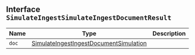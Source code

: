 ## Interface `SimulateIngestSimulateIngestDocumentResult`

| Name | Type | Description |
| - | - | - |
| `doc` | [SimulateIngestIngestDocumentSimulation](./SimulateIngestIngestDocumentSimulation.md) | &nbsp; |
